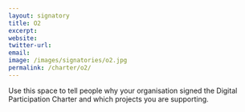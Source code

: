 ```yaml
---
layout: signatory
title: O2
excerpt: 
website: 
twitter-url:
email: 
image: /images/signatories/o2.jpg
permalink: /charter/o2/
---
```


Use this space to tell people why your organisation signed the Digital Participation Charter and which projects you are supporting.